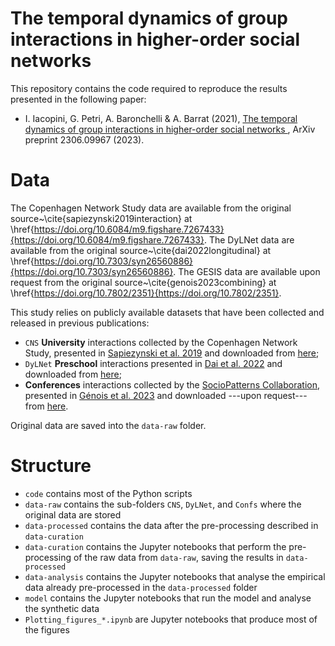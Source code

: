 # The temporal dynamics of group interactions in higher-order social networks

This repository contains the code required to reproduce the results presented in the following paper:
- I. Iacopini, G. Petri, A. Baronchelli & A. Barrat (2021), [The temporal dynamics of group interactions in higher-order social networks
](https://arxiv.org/abs/2306.09967), ArXiv preprint 2306.09967 (2023).

# Data

The Copenhagen Network Study data are available from the original source~\cite{sapiezynski2019interaction} at \href{https://doi.org/10.6084/m9.figshare.7267433}{https://doi.org/10.6084/m9.figshare.7267433}.
The DyLNet data are available from the original source~\cite{dai2022longitudinal} at \href{https://doi.org/10.7303/syn26560886}{https://doi.org/10.7303/syn26560886}. The GESIS data are available upon request from the original source~\cite{genois2023combining} at \href{https://doi.org/10.7802/2351}{https://doi.org/10.7802/2351}.

 
 This study relies on publicly available datasets that have been collected and released in previous publications:
 
- `CNS` **University** interactions collected by the Copenhagen Network Study, presented in [Sapiezynski et al. 2019](https://www.nature.com/articles/s41597-019-0325-x) and downloaded from [here](https://doi.org/10.6084/m9.figshare.7267433);
- `DyLNet` **Preschool** interactions presented in [Dai et al. 2022](https://www.nature.com/articles/s41597-022-01756-x) and downloaded from [here](https://www.synapse.org/#!Synapse:syn26560886/wiki/616194);
- **Conferences** interactions collected by the [SocioPatterns Collaboration](https://sociopatterns.org/), presented in [Génois et al. 2023](https://doi.org/10.5964/ps.9957) and downloaded ---upon request--- from [here](https://doi.org/10.7802/2351).

Original data are saved into the `data-raw` folder.

# Structure

- `code` contains most of the Python scripts
- `data-raw` contains the sub-folders `CNS`, `DyLNet`, and `Confs` where the original data are stored
- `data-processed` contains the data after the pre-processing described in `data-curation`
- `data-curation` contains the Jupyter notebooks that perform the pre-processing of the raw data from `data-raw`, saving the results in `data-processed`
- `data-analysis` contains the Jupyter notebooks that analyse the empirical data already pre-processed in the `data-processed` folder
- `model` contains the Jupyter notebooks that run the model and analyse the synthetic data
- `Plotting_figures_*.ipynb` are Jupyter notebooks that produce most of the figures
